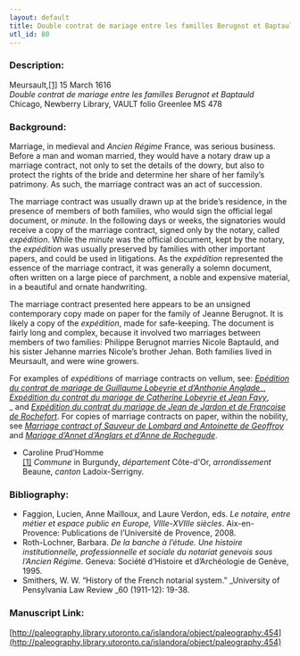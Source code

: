 ```yaml
---
layout: default
title: Double contrat de mariage entre les familles Berugnot et Baptauld
utl_id: 80
---
```


### Description:

Meursault,<a id="_ftnref1">[[1]](#_ftn1)</a> 15 March 1616<br>
_Double contrat de mariage entre les familles Berugnot et Baptauld_<br>
Chicago, Newberry Library, VAULT folio Greenlee MS 478

### Background:

Marriage, in medieval and _Ancien Régime_ France, was serious business. Before a man and woman married, they would have a notary draw up a marriage contract, not only to set the details of the dowry, but also to protect the rights of the bride and determine her share of her family’s patrimony. As such, the marriage contract was an act of succession.

The marriage contract was usually drawn up at the bride’s residence, in the presence of members of both families, who would sign the official legal document, or _minute_. In the following days or weeks, the signatories would receive a copy of the marriage contract, signed only by the notary, called _expédition_. While the _minute_ was the official document, kept by the notary, the _expédition_ was usually preserved by families with other important papers, and could be used in litigations. As the _expédition_ represented the essence of the marriage contract, it was generally a solemn document, often written on a large piece of parchment, a noble and expensive material, in a beautiful and ornate handwriting.

The marriage contract presented here appears to be an unsigned contemporary copy made on paper for the family of Jeanne Berugnot. It is likely a copy of the _expédition_, made for safe-keeping. The document is fairly long and complex, because it involved two marriages between members of two families: Philippe Berugnot marries Nicole Baptauld, and his sister Jehanne marries Nicole’s brother Jehan. Both families lived in Meursault, and were wine growers.

For examples of _expéditions_ of marriage contracts on vellum, see: [_Epédition du contrat de mariage de Guillaume Lobeyrie et d’Anthonie Anglade_](https://paleography.library.utoronto.ca/islandora/object/paleography%3A476#caf91ed7-a788-410b-8093-f3d92c85a452)_, _[_Expédition du contrat du mariage de Catherine Lobeyrie et Jean Favy_](https://paleography.library.utoronto.ca/islandora/object/paleography%3A483#dfbb667f-fb18-4d1a-9775-0716c3244fd3)_, _ and [_Expédition du contrat du mariage de Jean de Jardon et de Françoise de Rochefort_](https://paleography.library.utoronto.ca/islandora/object/paleography%3A484#52b4dfe1-d5f3-487c-9d00-866b691aed6b). For copies of marriage contracts on paper, within the nobility, see [_Marriage contract of Sauveur de Lombard and Antoinette de Geoffroy_](https://paleography.library.utoronto.ca/islandora/object/paleography%3A464#b08acd2b-925e-4386-9375-df5790337bce) and [_Mariage d’Annet d’Anglars et d’Anne de Rochegude_](https://paleography.library.utoronto.ca/islandora/object/paleography:487#ee1d4f62-d324-45e4-b528-d23c2d008917).

- Caroline Prud’Homme<br>
<a id="_ftn1">[[1]](#_ftnref1)</a> _Commune_ in Burgundy, _département_ Côte-d'Or, _arrondissement_ Beaune, _canton_ Ladoix-Serrigny.

### Bibliography:

- Faggion, Lucien, Anne Mailloux, and Laure Verdon, eds. _Le notaire, entre métier et espace public en Europe, VIIIe-XVIIIe siècles_. Aix-en-Provence: Publications de l’Université de Provence, 2008.
- Roth-Lochner, Barbara. _De la banche à l’étude. Une histoire institutionnelle, professionnelle et sociale du notariat genevois sous l’Ancien Régime_. Geneva: Société d’Histoire et d’Archéologie de Genève, 1995.
- Smithers, W. W. “History of the French notarial system.” _University of Pensylvania Law Review _60 (1911-12): 19-38.

### Manuscript Link:

[http://paleography.library.utoronto.ca/islandora/object/paleography:454](http://paleography.library.utoronto.ca/islandora/object/paleography:454)
